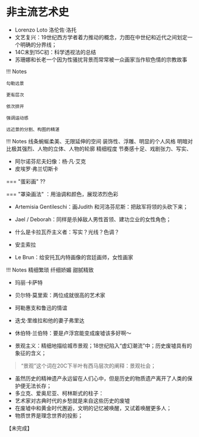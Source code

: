 # 非主流艺术史




- Lorenzo Loto 洛伦佐·洛托
- 文艺复兴：19世纪西方学者着力推动的概念，力图在中世纪和近代之间划定一个明确的分界线；
- 14C末到15C初：科学透视法的总结
- 苏珊娜和长老一个因为性骚扰背景而常常被一众画家当作软色情的宗教故事

!!! Notes

    勾勒远景 

    更有层次

    依次排开

    强调运动感

    远近景的分割、构图的精湛


!!! Notes
    线条蜿蜒柔美、无限延伸的空间
    装饰性、浮雕、明显的个人风格
    明暗对比极其强烈、人物的立体、人物的轮廓
    精细程度
    节奏感十足、戏剧张力、写实、


- 阿尔诺芬尼夫妇像：杨·凡·艾克
- 皮埃罗·弗兰切斯卡

=== "蛋彩画"
    ??

=== "罩染画法"
    ：用油调和颜色，展现浓烈色彩


- Artemisia Gentileschi：画Judith 和河洛芬尼斯：把敌军将领的头砍下来；

- Jael / Deborah：同样是杀掉敌人男性首领、建功立业的女性角色；


- 什么是卡拉瓦乔主义者：写实？光线？色调？
- 安圭索拉
- Le Brun：给安托瓦内特画像的宫廷画师，女性画家

!!! Notes
    精细繁琐
    纤细娇媚
    甜腻精致

- 玛丽·卡萨特
- 贝尔特·莫里索：两位成就很高的艺术家
- 珂勒惠支和鲁迅的情谊
- 迭戈·里维拉和他的妻子弗里达
  

- 休伯特·兰伯特：要是卢浮宫能变成废墟该多好啊～
- 景观主义：精细地描绘城市景观；18世纪陷入“虚幻潮流”中；历史废墟具有的象征的含义；
> “景观”这个词在20C下半叶有西马层次的阐释：景观社会；
- 虽然历史的精神遗产永远留在人们心中，但是历史的物质遗产离开了人类的保护便无法长存；
- 多立克、爱奥尼亚、柯林斯式的柱子：
- 艺术家对古典时代的乡愁就是来自这些历史的废墟
- 在废墟中和黄金时代邂逅，文明的记忆被唤醒，又试着唤醒更多人；
- 物质世界是理念世界的投影；
  

【未完成】